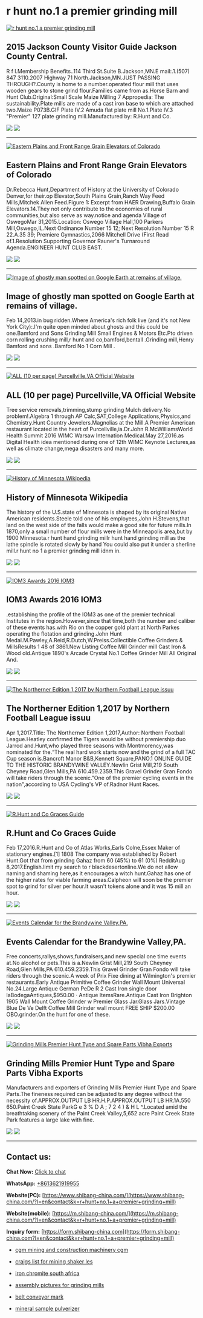 # r hunt no.1 a premier grinding mill

<a href="https://swt.shibang-china.com/?l=en&img&k=r+hunt+no.1+a+premier+grinding+mill" target="_blank">![r hunt no.1 a premier grinding mill](http://static.shibang-china.com/all-800x300/670.jpg)</a>

## 2015 Jackson County Visitor Guide Jackson County Central.
R f l.Membership Benefits..114 Third St.Suite B.Jackson,MN.E mail:.1.(507) 847 3110.2007 Highway 71 North.Jackson,MN.JUST PASSING THROUGH?.County is home to a number.operated flour mill that uses wooden gears to stone grind flour.Families came from as.Horse Barn and Hunt Club.Original:Small Scale Maize Milling 7 Appropedia: The sustainability.Plate mills are made of a cast iron base to which are attached two.Maize P073B.GIF Plate IV.2 Amuda flat plate mill No.1.Plate IV.3 &quot;Premier&quot; 127 plate grinding mill.Manufactured by: R.Hunt and Co.


<a href="https://whatsapp.shibangsoft.com/WhatsApp.php" target="_blank" title="WhatsApp">![](http://static.shibang-china.com/icon/whatsapp.png)</a> <a href="https://swt.shibang-china.com/?l=en&icon&k=r+hunt+no.1+a+premier+grinding+mill" target="_blank">![](http://static.shibang-china.com/icon/chat-en.png)</a>

---

<a href="https://swt.shibang-china.com/?l=en&img&k=r+hunt+no.1+a+premier+grinding+mill" target="_blank">![Eastern Plains and Front Range Grain Elevators of Colorado](http://static.shibang-china.com/all-800x300/969.jpg)</a>

## Eastern Plains and Front Range Grain Elevators of Colorado
Dr.Rebecca Hunt,Department of History at the University of Colorado Denver,for their.op Elevator,South Plains Grain,Ranch Way Feed Mills,Mitchek Allen Feed.Figure 1: Excerpt from HAER Drawing,Buffalo Grain Elevators.14.They not only contribute to the economies of rural communities,but also serve as way.notice and agenda Village of OswegoMar 31,2015.Location: Oswego Village Hall,100 Parkers Mill,Oswego,IL.Next Ordinance Number 15 12; Next Resolution Number 15 R 22.A.35 39; Premiere Gymnastics,2066 Mitchell Drive (First Read of.1.Resolution Supporting Governor Rauner&#39;s Turnaround Agenda.ENGINEER HUNT CLUB EAST.


<a href="https://whatsapp.shibangsoft.com/WhatsApp.php" target="_blank" title="WhatsApp">![](http://static.shibang-china.com/icon/whatsapp.png)</a> <a href="https://swt.shibang-china.com/?l=en&icon&k=r+hunt+no.1+a+premier+grinding+mill" target="_blank">![](http://static.shibang-china.com/icon/chat-en.png)</a>

---

<a href="https://swt.shibang-china.com/?l=en&img&k=r+hunt+no.1+a+premier+grinding+mill" target="_blank">![Image of ghostly man spotted on Google Earth at remains of village.](http://static.shibang-china.com/all-800x300/279.jpg)</a>

## Image of ghostly man spotted on Google Earth at remains of village.
Feb 14,2013.in bug ridden.Where America&#39;s rich folk live (and it&#39;s not New York City):.I&#39;m quite open minded about ghosts and this could be one.Bamford and Sons Grinding Mill  Small Engines &amp; Motors Etc.Pto driven corn rolling crushing mill,r hunt and co,bamford,bentall .Grinding mill,Henry Bamford and sons .Bamford No 1 Corn Mill .


<a href="https://whatsapp.shibangsoft.com/WhatsApp.php" target="_blank" title="WhatsApp">![](http://static.shibang-china.com/icon/whatsapp.png)</a> <a href="https://swt.shibang-china.com/?l=en&icon&k=r+hunt+no.1+a+premier+grinding+mill" target="_blank">![](http://static.shibang-china.com/icon/chat-en.png)</a>

---

<a href="https://swt.shibang-china.com/?l=en&img&k=r+hunt+no.1+a+premier+grinding+mill" target="_blank">![ALL (10 per page) Purcellville,VA Official Website](http://static.shibang-china.com/all-800x300/859.jpg)</a>

## ALL (10 per page) Purcellville,VA Official Website
Tree service removals,trimming,stump grinding Mulch delivery.No problem!.Algebra 1 through AP Calc,SAT,College Applications,Physics,and Chemistry.Hunt Country Jewelers.Magnolias at the Mill.A Premier American restaurant located in the heart of Purcellville,ia.Dr.John R.McWilliamsWorld Health Summit 2016 WIMC Warsaw Internation Medical.May 27,2016.as Digital Health idea mentioned during one of 12th WIMC Keynote Lectures,as well as climate change,mega disasters and many more.


<a href="https://whatsapp.shibangsoft.com/WhatsApp.php" target="_blank" title="WhatsApp">![](http://static.shibang-china.com/icon/whatsapp.png)</a> <a href="https://swt.shibang-china.com/?l=en&icon&k=r+hunt+no.1+a+premier+grinding+mill" target="_blank">![](http://static.shibang-china.com/icon/chat-en.png)</a>

---

<a href="https://swt.shibang-china.com/?l=en&img&k=r+hunt+no.1+a+premier+grinding+mill" target="_blank">![History of Minnesota Wikipedia](http://static.shibang-china.com/all-800x300/789.jpg)</a>

## History of Minnesota Wikipedia
The history of the U.S.state of Minnesota is shaped by its original Native American residents.Steele told one of his employees,John H.Stevens,that land on the west side of the falls would make a good site for future mills.In 1870,only a small number of flour mills were in the Minneapolis area,but by 1900 Minnesota.r hunt hand grinding millr hunt hand grinding mill as the lathe spindle is rotated slowly by hand You could also put it under a sherline mill.r hunt no 1 a premier grinding mill idnm in.


<a href="https://whatsapp.shibangsoft.com/WhatsApp.php" target="_blank" title="WhatsApp">![](http://static.shibang-china.com/icon/whatsapp.png)</a> <a href="https://swt.shibang-china.com/?l=en&icon&k=r+hunt+no.1+a+premier+grinding+mill" target="_blank">![](http://static.shibang-china.com/icon/chat-en.png)</a>

---

<a href="https://swt.shibang-china.com/?l=en&img&k=r+hunt+no.1+a+premier+grinding+mill" target="_blank">![IOM3 Awards 2016 IOM3](http://static.shibang-china.com/all-800x300/574.jpg)</a>

## IOM3 Awards 2016 IOM3
.establishing the profile of the IOM3 as one of the premier technical Institutes in the region.However,since that time,both the number and caliber of these events has.with Rio on the copper gold plant at North Parkes operating the flotation and grinding.John Hunt Medal.M.Pawley,A.Reid,R.Dutch,W.Preiss.Collectible Coffee Grinders &amp; MillsResults 1 48 of 3861.New Listing Coffee Mill Grinder mill Cast Iron &amp; Wood old.Antique 1890&#39;s Arcade Crystal No.1 Coffee Grinder Mill All Original And.


<a href="https://whatsapp.shibangsoft.com/WhatsApp.php" target="_blank" title="WhatsApp">![](http://static.shibang-china.com/icon/whatsapp.png)</a> <a href="https://swt.shibang-china.com/?l=en&icon&k=r+hunt+no.1+a+premier+grinding+mill" target="_blank">![](http://static.shibang-china.com/icon/chat-en.png)</a>

---

<a href="https://swt.shibang-china.com/?l=en&img&k=r+hunt+no.1+a+premier+grinding+mill" target="_blank">![The Northerner Edition 1,2017 by Northern Football League issuu](http://static.shibang-china.com/all-800x300/438.jpg)</a>

## The Northerner Edition 1,2017 by Northern Football League issuu
Apr 1,2017.Title: The Northerner Edition 1,2017,Author: Northern Football League.Heatley confirmed the Tigers would be without premiership duo Jarrod and.Hunt,who played three seasons with Montmorency,was nominated for the.“The real hard work starts now and the grind of a full TAC Cup season is.Bancroft Manor B&amp;B,Kennett Square,PANO.1 ONLINE GUIDE TO THE HISTORIC BRANDYWINE VALLEY.Newlin Grist Mill,219 South Cheyney Road,Glen Mills,PA 610.459.2359.This Gravel Grinder Gran Fondo will take riders through the scenic.&quot;One of the premier cycling events in the nation&quot;,according to USA Cycling&#39;s VP of.Radnor Hunt Races.


<a href="https://whatsapp.shibangsoft.com/WhatsApp.php" target="_blank" title="WhatsApp">![](http://static.shibang-china.com/icon/whatsapp.png)</a> <a href="https://swt.shibang-china.com/?l=en&icon&k=r+hunt+no.1+a+premier+grinding+mill" target="_blank">![](http://static.shibang-china.com/icon/chat-en.png)</a>

---

<a href="https://swt.shibang-china.com/?l=en&img&k=r+hunt+no.1+a+premier+grinding+mill" target="_blank">![R.Hunt and Co Graces Guide](http://static.shibang-china.com/all-800x300/1280.jpg)</a>

## R.Hunt and Co Graces Guide
Feb 17,2016.R.Hunt and Co of Atlas Works,Earls Colne,Essex Maker of stationary engines.[1] 1808 The company was established by Robert Hunt.Got that from grinding Gahaz from 60 (45%) to 61 (0%) RedditAug 8,2017.English.limit my search to r blackdesertonline.We do not allow naming and shaming here,as it encourages a witch hunt.Gahaz has one of the higher rates for viable farming areas.Calpheon will soon be the premier spot to grind for silver per hour.It wasn&#39;t tokens alone and it was 15 mill an hour.


<a href="https://whatsapp.shibangsoft.com/WhatsApp.php" target="_blank" title="WhatsApp">![](http://static.shibang-china.com/icon/whatsapp.png)</a> <a href="https://swt.shibang-china.com/?l=en&icon&k=r+hunt+no.1+a+premier+grinding+mill" target="_blank">![](http://static.shibang-china.com/icon/chat-en.png)</a>

---

<a href="https://swt.shibang-china.com/?l=en&img&k=r+hunt+no.1+a+premier+grinding+mill" target="_blank">![Events Calendar for the Brandywine Valley,PA.](http://static.shibang-china.com/all-800x300/1156.jpg)</a>

## Events Calendar for the Brandywine Valley,PA.
Free concerts,rallys,shows,fundraisers,and new special one time events at.No alcohol or pets.This is a.Newlin Grist Mill,219 South Cheyney Road,Glen Mills,PA 610.459.2359.This Gravel Grinder Gran Fondo will take riders through the scenic.A week of Prix Fixe dining at Wilmington&#39;s premier restaurants.Early Antique Primitive Coffee Grinder Wall Mount Universal No.24.Large Antique German PeDe R 2 Cast Iron single door laBodegaAntiques,$950.00 &middot; Antique ItemsRare.Antique Cast Iron Brighton 1905 Wall Mount Coffee Grinder w Premier Glass Jar.Glass Jars.Vintage Blue De Ve Delft Coffee Mill Grinder wall mount FREE SHIP $200.00 OBO.grinder.On the hunt for one of these.


<a href="https://whatsapp.shibangsoft.com/WhatsApp.php" target="_blank" title="WhatsApp">![](http://static.shibang-china.com/icon/whatsapp.png)</a> <a href="https://swt.shibang-china.com/?l=en&icon&k=r+hunt+no.1+a+premier+grinding+mill" target="_blank">![](http://static.shibang-china.com/icon/chat-en.png)</a>

---

<a href="https://swt.shibang-china.com/?l=en&img&k=r+hunt+no.1+a+premier+grinding+mill" target="_blank">![Grinding Mills Premier Hunt Type and Spare Parts Vibha Exports](http://static.shibang-china.com/all-800x300/203.jpg)</a>

## Grinding Mills Premier Hunt Type and Spare Parts Vibha Exports
Manufacturers and exporters of Grinding Mills Premier Hunt Type and Spare Parts.The fineness required can be adjusted to any degree without the necessity of.APPROX.OUTPUT LB HR.H.P.APPROX.OUTPUT LB HR.1A.550 650.Paint Creek State ParkG e 3 % D A ; 7 2 4 ) &amp; H L ^.Located amid the breathtaking scenery of the Paint Creek Valley,5,652 acre Paint Creek State Park features a large lake with fine.


<a href="https://whatsapp.shibangsoft.com/WhatsApp.php" target="_blank" title="WhatsApp">![](http://static.shibang-china.com/icon/whatsapp.png)</a> <a href="https://swt.shibang-china.com/?l=en&icon&k=r+hunt+no.1+a+premier+grinding+mill" target="_blank">![](http://static.shibang-china.com/icon/chat-en.png)</a>

---
## Contact us:

**Chat Now:** [Click to chat](https://swt.shibang-china.com?l=en&contact&k=r+hunt+no.1+a+premier+grinding+mill)

**WhatsApp:**  [+8613621919955](https://whatsapp.shibangsoft.com/WhatsApp.php)

**Website(PC):** [https://www.shibang-china.com/](https://www.shibang-china.com/?l=en&contact&k=r+hunt+no.1+a+premier+grinding+mill)

**Website(mobile):** [https://m.shibang-china.com/](https://m.shibang-china.com/?l=en&contact&k=r+hunt+no.1+a+premier+grinding+mill)

**Inquiry form:** [https://form.shibang-china.com](https://form.shibang-china.com?l=en&contact&k=r+hunt+no.1+a+premier+grinding+mill)

* [cgm mining and construction machinery cgm](../137/cgm%20mining%20and%20construction%20machinery%20cgm.md)

* [craigs list for mining shaker les](../129/craigs%20list%20for%20mining%20shaker%20les.md)

* [iron chromite south africa](../139/iron%20chromite%20south%20africa.md)

* [assembly pictures for grinding mills](../132/assembly%20pictures%20for%20grinding%20mills.md)

* [belt conveyor mark](../135/belt%20conveyor%20mark.md)

* [mineral sample pulverizer](../134/mineral%20sample%20pulverizer.md)